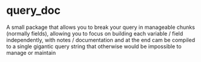 # query_doc
A small package that allows you to break your query in manageable chunks (normally fields), allowing you to focus on building each variable / field independently, with notes / documentation and at the end cam be compiled to a single gigantic query string that otherwise would be impossible to manage or maintain

